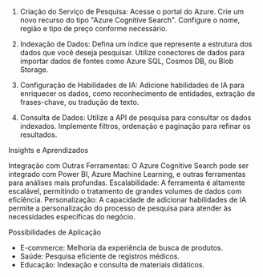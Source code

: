 
1. Criação do Serviço de Pesquisa:
   Acesse o portal do Azure.
   Crie um novo recurso do tipo "Azure Cognitive Search".
   Configure o nome, região e tipo de preço conforme necessário.

2. Indexação de Dados:
   Defina um índice que represente a estrutura dos dados que você deseja pesquisar.
   Utilize conectores de dados para importar dados de fontes como Azure SQL, Cosmos DB, ou Blob Storage.

3. Configuração de Habilidades de IA:
   Adicione habilidades de IA para enriquecer os dados, como reconhecimento de entidades, extração de frases-chave, ou tradução de texto.

4. Consulta de Dados:
   Utilize a API de pesquisa para consultar os dados indexados.
   Implemente filtros, ordenação e paginação para refinar os resultados.

Insights e Aprendizados

 Integração com Outras Ferramentas: O Azure Cognitive Search pode ser integrado com Power BI, Azure Machine Learning, e outras ferramentas para análises mais profundas.
Escalabilidade: A ferramenta é altamente escalável, permitindo o tratamento de grandes volumes de dados com eficiência.
Personalização: A capacidade de adicionar habilidades de IA permite a personalização do processo de pesquisa para atender às necessidades específicas do negócio.

 Possibilidades de Aplicação

- E-commerce: Melhoria da experiência de busca de produtos.
- Saúde: Pesquisa eficiente de registros médicos.
- Educação: Indexação e consulta de materiais didáticos.
